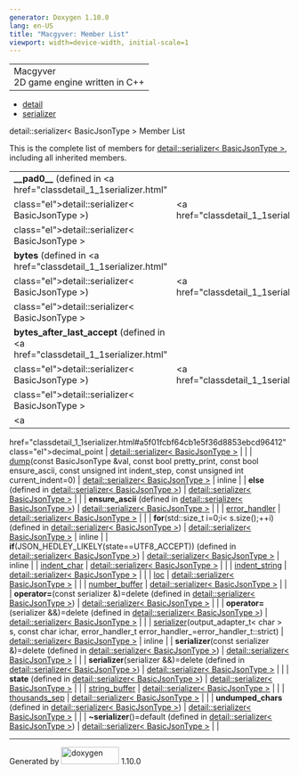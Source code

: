 ```yaml
---
generator: Doxygen 1.10.0
lang: en-US
title: "Macgyver: Member List"
viewport: width=device-width, initial-scale=1
---
```


<div id="top">

<div id="titlearea">

<table data-cellspacing="0" data-cellpadding="0">
<colgroup>
<col style="width: 100%" />
</colgroup>
<tbody>
<tr id="projectrow" class="odd">
<td id="projectalign"><div id="projectname">
Macgyver
</div>
<div id="projectbrief">
2D game engine written in C++
</div></td>
</tr>
</tbody>
</table>

</div>

<div id="main-nav">

</div>

<div id="nav-path" class="navpath">

- <a href="namespacedetail.html" class="el">detail</a>
- <a href="classdetail_1_1serializer.html" class="el">serializer</a>

</div>

</div>

<div class="header">

<div class="headertitle">

<div class="title">

detail::serializer\< BasicJsonType \> Member List

</div>

</div>

</div>

<div class="contents">

This is the complete list of members for
<a href="classdetail_1_1serializer.html"
class="el">detail::serializer&lt; BasicJsonType &gt;</a>, including all
inherited members.

|                                                                                                                                                                      |                                                          |                                    |
|----------------------------------------------------------------------------------------------------------------------------------------------------------------------|----------------------------------------------------------|------------------------------------|
| **\_\_pad0\_\_** (defined in <a href="classdetail_1_1serializer.html"                                                                                                
 class="el">detail::serializer&lt; BasicJsonType &gt;</a>)                                                                                                             | <a href="classdetail_1_1serializer.html"                 
                                                                                                                                                                        class="el">detail::serializer&lt; BasicJsonType &gt;</a>  |                                    |
| **bytes** (defined in <a href="classdetail_1_1serializer.html"                                                                                                       
 class="el">detail::serializer&lt; BasicJsonType &gt;</a>)                                                                                                             | <a href="classdetail_1_1serializer.html"                 
                                                                                                                                                                        class="el">detail::serializer&lt; BasicJsonType &gt;</a>  |                                    |
| **bytes_after_last_accept** (defined in <a href="classdetail_1_1serializer.html"                                                                                     
 class="el">detail::serializer&lt; BasicJsonType &gt;</a>)                                                                                                             | <a href="classdetail_1_1serializer.html"                 
                                                                                                                                                                        class="el">detail::serializer&lt; BasicJsonType &gt;</a>  |                                    |
| <a                                                                                                                                                                   
 href="classdetail_1_1serializer.html#a5f01fcbf64cb1e5f36d8853ebcd96412"                                                                                               
 class="el">decimal_point</a>                                                                                                                                          | <a href="classdetail_1_1serializer.html"                 
                                                                                                                                                                        class="el">detail::serializer&lt; BasicJsonType &gt;</a>  |                                    |
| <a                                                                                                                                                                   
 href="classdetail_1_1serializer.html#ae73c1bac64bcc810923b9f1261af8b09"                                                                                               
 class="el">dump</a>(const BasicJsonType &val, const bool pretty_print, const bool ensure_ascii, const unsigned int indent_step, const unsigned int current_indent=0)  | <a href="classdetail_1_1serializer.html"                 
                                                                                                                                                                        class="el">detail::serializer&lt; BasicJsonType &gt;</a>  | <span class="mlabel">inline</span> |
| **else** (defined in <a href="classdetail_1_1serializer.html"                                                                                                        
 class="el">detail::serializer&lt; BasicJsonType &gt;</a>)                                                                                                             | <a href="classdetail_1_1serializer.html"                 
                                                                                                                                                                        class="el">detail::serializer&lt; BasicJsonType &gt;</a>  |                                    |
| **ensure_ascii** (defined in <a href="classdetail_1_1serializer.html"                                                                                                
 class="el">detail::serializer&lt; BasicJsonType &gt;</a>)                                                                                                             | <a href="classdetail_1_1serializer.html"                 
                                                                                                                                                                        class="el">detail::serializer&lt; BasicJsonType &gt;</a>  |                                    |
| <a                                                                                                                                                                   
 href="classdetail_1_1serializer.html#a79d25c7416dd71a0db8b10988ec360f7"                                                                                               
 class="el">error_handler</a>                                                                                                                                          | <a href="classdetail_1_1serializer.html"                 
                                                                                                                                                                        class="el">detail::serializer&lt; BasicJsonType &gt;</a>  |                                    |
| **for**(std::size_t i=0;i\< s.size();++i) (defined in <a href="classdetail_1_1serializer.html"                                                                       
 class="el">detail::serializer&lt; BasicJsonType &gt;</a>)                                                                                                             | <a href="classdetail_1_1serializer.html"                 
                                                                                                                                                                        class="el">detail::serializer&lt; BasicJsonType &gt;</a>  | <span class="mlabel">inline</span> |
| **if**(JSON_HEDLEY_LIKELY(state==UTF8_ACCEPT)) (defined in <a href="classdetail_1_1serializer.html"                                                                  
 class="el">detail::serializer&lt; BasicJsonType &gt;</a>)                                                                                                             | <a href="classdetail_1_1serializer.html"                 
                                                                                                                                                                        class="el">detail::serializer&lt; BasicJsonType &gt;</a>  | <span class="mlabel">inline</span> |
| <a                                                                                                                                                                   
 href="classdetail_1_1serializer.html#acf6f783e3299d8b18ce4b5d9746f39f6"                                                                                               
 class="el">indent_char</a>                                                                                                                                            | <a href="classdetail_1_1serializer.html"                 
                                                                                                                                                                        class="el">detail::serializer&lt; BasicJsonType &gt;</a>  |                                    |
| <a                                                                                                                                                                   
 href="classdetail_1_1serializer.html#a7f6f1d36859514ab42984deb28d2521e"                                                                                               
 class="el">indent_string</a>                                                                                                                                          | <a href="classdetail_1_1serializer.html"                 
                                                                                                                                                                        class="el">detail::serializer&lt; BasicJsonType &gt;</a>  |                                    |
| <a                                                                                                                                                                   
 href="classdetail_1_1serializer.html#a80ca90565eec446d377ab65a023297ab"                                                                                               
 class="el">loc</a>                                                                                                                                                    | <a href="classdetail_1_1serializer.html"                 
                                                                                                                                                                        class="el">detail::serializer&lt; BasicJsonType &gt;</a>  |                                    |
| <a                                                                                                                                                                   
 href="classdetail_1_1serializer.html#ace18a55b8304310fee309d31e54a3e27"                                                                                               
 class="el">number_buffer</a>                                                                                                                                          | <a href="classdetail_1_1serializer.html"                 
                                                                                                                                                                        class="el">detail::serializer&lt; BasicJsonType &gt;</a>  |                                    |
| **operator=**(const serializer &)=delete (defined in <a href="classdetail_1_1serializer.html"                                                                        
 class="el">detail::serializer&lt; BasicJsonType &gt;</a>)                                                                                                             | <a href="classdetail_1_1serializer.html"                 
                                                                                                                                                                        class="el">detail::serializer&lt; BasicJsonType &gt;</a>  |                                    |
| **operator=**(serializer &&)=delete (defined in <a href="classdetail_1_1serializer.html"                                                                             
 class="el">detail::serializer&lt; BasicJsonType &gt;</a>)                                                                                                             | <a href="classdetail_1_1serializer.html"                 
                                                                                                                                                                        class="el">detail::serializer&lt; BasicJsonType &gt;</a>  |                                    |
| <a                                                                                                                                                                   
 href="classdetail_1_1serializer.html#a3d025f3aa1e8661554858b8aaab08c3b"                                                                                               
 class="el">serializer</a>(output_adapter_t\< char \> s, const char ichar, error_handler_t error_handler\_=error_handler_t::strict)                                    | <a href="classdetail_1_1serializer.html"                 
                                                                                                                                                                        class="el">detail::serializer&lt; BasicJsonType &gt;</a>  | <span class="mlabel">inline</span> |
| **serializer**(const serializer &)=delete (defined in <a href="classdetail_1_1serializer.html"                                                                       
 class="el">detail::serializer&lt; BasicJsonType &gt;</a>)                                                                                                             | <a href="classdetail_1_1serializer.html"                 
                                                                                                                                                                        class="el">detail::serializer&lt; BasicJsonType &gt;</a>  |                                    |
| **serializer**(serializer &&)=delete (defined in <a href="classdetail_1_1serializer.html"                                                                            
 class="el">detail::serializer&lt; BasicJsonType &gt;</a>)                                                                                                             | <a href="classdetail_1_1serializer.html"                 
                                                                                                                                                                        class="el">detail::serializer&lt; BasicJsonType &gt;</a>  |                                    |
| **state** (defined in <a href="classdetail_1_1serializer.html"                                                                                                       
 class="el">detail::serializer&lt; BasicJsonType &gt;</a>)                                                                                                             | <a href="classdetail_1_1serializer.html"                 
                                                                                                                                                                        class="el">detail::serializer&lt; BasicJsonType &gt;</a>  |                                    |
| <a                                                                                                                                                                   
 href="classdetail_1_1serializer.html#a27a61728ed0fbc65de009286531a6e70"                                                                                               
 class="el">string_buffer</a>                                                                                                                                          | <a href="classdetail_1_1serializer.html"                 
                                                                                                                                                                        class="el">detail::serializer&lt; BasicJsonType &gt;</a>  |                                    |
| <a                                                                                                                                                                   
 href="classdetail_1_1serializer.html#a5b75b99511362e4e5d011c8a961e96bb"                                                                                               
 class="el">thousands_sep</a>                                                                                                                                          | <a href="classdetail_1_1serializer.html"                 
                                                                                                                                                                        class="el">detail::serializer&lt; BasicJsonType &gt;</a>  |                                    |
| **undumped_chars** (defined in <a href="classdetail_1_1serializer.html"                                                                                              
 class="el">detail::serializer&lt; BasicJsonType &gt;</a>)                                                                                                             | <a href="classdetail_1_1serializer.html"                 
                                                                                                                                                                        class="el">detail::serializer&lt; BasicJsonType &gt;</a>  |                                    |
| **~serializer**()=default (defined in <a href="classdetail_1_1serializer.html"                                                                                       
 class="el">detail::serializer&lt; BasicJsonType &gt;</a>)                                                                                                             | <a href="classdetail_1_1serializer.html"                 
                                                                                                                                                                        class="el">detail::serializer&lt; BasicJsonType &gt;</a>  |                                    |

</div>

------------------------------------------------------------------------

<span class="small">Generated
by [<img src="doxygen.svg" class="footer" width="104" height="31"
alt="doxygen" />](https://www.doxygen.org/index.html) 1.10.0</span>
